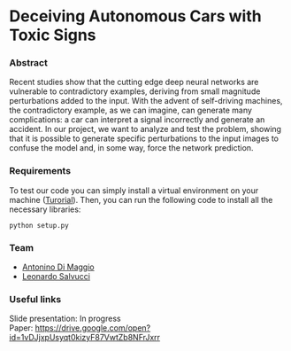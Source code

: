 # Deceiving Autonomous Cars with Toxic Signs #

### Abstract ###
Recent studies show that the cutting edge deep neural networks are vulnerable to contradictory examples,
deriving from small magnitude perturbations added to the input. With the advent of self-driving machines,
the contradictory example, as we can imagine, can generate many complications: a car can interpret a signal
incorrectly and generate an accident. In our project, we want to analyze and test the problem,
showing that it is possible to generate specific perturbations to the input images to confuse the model and, in
some way, force the network prediction.

### Requirements ###
To test our code you can simply install a virtual environment on your machine ([Turorial](https://www.tensorflow.org/install/pip)). 
Then, you can run the following code to install all the necessary libraries:
```
python setup.py
```
### Team ###
* [Antonino Di Maggio](https://www.linkedin.com/in/antonino-di-maggio/) 
* [Leonardo Salvucci](https://www.linkedin.com/in/leonardo-salvucci/)  

### Useful links ###
Slide presentation: In progress <br/>
Paper: https://drive.google.com/open?id=1vDJjxpUsyqt0kizyF87VwtZb8NFrJxrr <br/>
